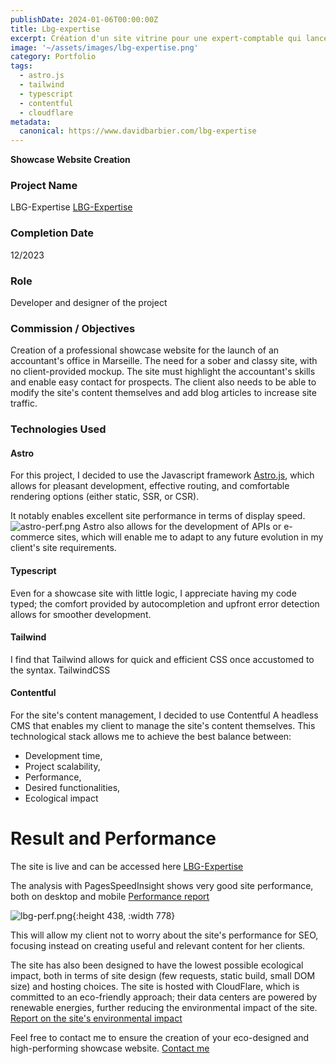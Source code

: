 ```yaml
---
publishDate: 2024-01-06T00:00:00Z
title: Lbg-expertise
excerpt: Création d'un site vitrine pour une expert-comptable qui lance son cabinet indépendant.
image: '~/assets/images/lbg-expertise.png'
category: Portfolio
tags:
  - astro.js
  - tailwind
  - typescript
  - contentful
  - cloudflare
metadata:
  canonical: https://www.davidbarbier.com/lbg-expertise
---
```


**Showcase Website Creation**

### Project Name
LBG-Expertise [LBG-Expertise](https://lbg-expertise.com)

### Completion Date
12/2023

### Role
Developer and designer of the project

### Commission / Objectives
Creation of a professional showcase website for the launch of an accountant's office in Marseille. The need for a sober and classy site, with no client-provided mockup. The site must highlight the accountant's skills and enable easy contact for prospects. The client also needs to be able to modify the site's content themselves and add blog articles to increase site traffic.

### Technologies Used

#### Astro
For this project, I decided to use the Javascript framework [Astro.js](https://astro.build/), which allows for pleasant development, effective routing, and comfortable rendering options (either static, SSR, or CSR).

It notably enables excellent site performance in terms of display speed.
![astro-perf.png](~/assets/images/astro-perf.png)
Astro also allows for the development of APIs or e-commerce sites, which will enable me to adapt to any future evolution in my client's site requirements.

#### Typescript
Even for a showcase site with little logic, I appreciate having my code typed; the comfort provided by autocompletion and upfront error detection allows for smoother development.

#### Tailwind
I find that Tailwind allows for quick and efficient CSS once accustomed to the syntax. TailwindCSS

#### Contentful
For the site's content management, I decided to use Contentful A headless CMS that enables my client to manage the site's content themselves.
This technological stack allows me to achieve the best balance between:
- Development time,
- Project scalability,
- Performance,
- Desired functionalities,
- Ecological impact

# Result and Performance
The site is live and can be accessed here [LBG-Expertise](https://lbg-expertise.com)

The analysis with PagesSpeedInsight shows very good site performance, both on desktop and mobile [Performance report](https://pagespeed.web.dev/analysis/https-www-lbg-expertise-com/bzpbpd8z16?form_factor=mobile)

![lbg-perf.png](~/assets/images/lbg-perf.png){:height 438, :width 778}

This will allow my client not to worry about the site's performance for SEO, focusing instead on creating useful and relevant content for her clients.

The site has also been designed to have the lowest possible ecological impact, both in terms of site design (few requests, static build, small DOM size) and hosting choices. The site is hosted with CloudFlare, which is committed to an eco-friendly approach; their data centers are powered by renewable energies, further reducing the environmental impact of the site.
[Report on the site's environmental impact](https://www.websitecarbon.com/website/lbg-expertise-com/)


Feel free to contact me to ensure the creation of your eco-designed and high-performing showcase website.
[Contact me](https://www.davidbarbier.com/contact)